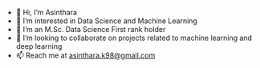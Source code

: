 - 👋 Hi, I’m Asinthara
- 👀 I’m interested in Data Science and Machine Learning
- 🌱 I’m an M.Sc. Data Science First rank holder
- 💞️ I’m looking to collaborate on projects related to machine learning and deep learning
- 📫 Reach me at asinthara.k98@gmail.com

<!---
asintharak77/asintharak77 is a ✨ special ✨ repository because its `README.md` (this file) appears on your GitHub profile.
You can click the Preview link to take a look at your changes.
--->
